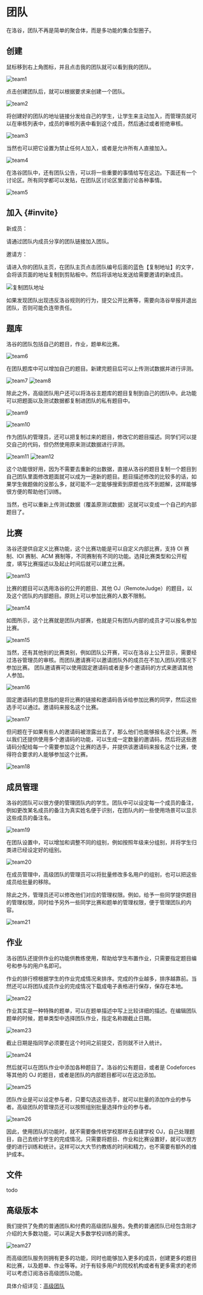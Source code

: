 # 团队

在洛谷，团队不再是简单的聚合体，而是多功能的集合型圈子。

## 创建

鼠标移到右上角图标，并且点击我的团队就可以看到我的团队。

![team1](_image/team1.jpg)

点击创建团队后，就可以根据要求来创建一个团队。

![team2](_image/team2.jpg)

将创建好的团队的地址链接分发给自己的学生，让学生来主动加入，而管理员就可以在审核列表中，成员的审核列表中看到这个成员，然后通过或者拒绝审核。

![team3](_image/team3.jpg)

当然也可以把它设置为禁止任何人加入，或者是允许所有人直接加入。

![team4](_image/team4.jpg)

在洛谷团队中，还有团队公告，可以将一些重要的事情给写在这边。下面还有一个讨论区。所有同学都可以发贴，在团队区讨论区里面讨论各种事情。

![team5](_image/team5.jpg)

## 加入 {#invite}

新成员：  

请通过团队内成员分享的团队链接加入团队。

邀请方：  

请进入你的团队主页，在团队主页点击团队编号后面的蓝色【复制地址】的文字，会将该页面的地址复制到剪贴板中。然后将该地址发送给需要邀请的新成员。

![复制团队地址](_image/pt-member-review.png)

如果发现团队出现违反洛谷规则的行为，提交公开比赛等，需要向洛谷举报并退出团队，否则可能负连带责任。

## 题库

洛谷的团队包括自己的题目，作业，题单和比赛。

![team6](_image/team6.jpg)

在团队题库中可以增加自己的题目。新建完题目后可以上传测试数据并进行评测。

![team7](_image/team7.jpg)
![team8](_image/team8.jpg)

除此之外，高级团队用户还可以将洛谷主题库的题目复制到自己的团队中。此功能可以把题面以及测试数据都复制进团队的私有题目中。

![team9](_image/team9.jpg)

![team10](_image/team10.jpg)

作为团队的管理员，还可以把复制过来的题目，修改它的题目描述。同学们可以提交自己的代码，但仍然使用原来测试数据进行评测。

![team11](_image/team11.jpg)
![team12](_image/team12.jpg)

这个功能很好用，因为不需要去重新的出数据，直接从洛谷的题目复制一个题目到自己团队里面修改题面就可以成为一道新的题目。题目描述修改的比较多的话，如果学生做题做的没那么多，就可能不一定能够搜索到原题也找不到题解，这样能够很方便的帮助他们训练。

当然，也可以重新上传测试数据（覆盖原测试数据）这就可以变成一个自己的内部题目了。

## 比赛

洛谷还提供自定义比赛功能，这个比赛功能是可以自定义内部比赛，支持 OI 赛制、IOI 赛制、ACM 赛制等，不同赛制有不同的功能。选择比赛类型和公开程度，填写比赛描述以及起止时间后就可以建立比赛。

![team13](_image/team13.jpg)

比赛的题目可以选用洛谷的公开的题目、其他 OJ（RemoteJudge）的题目，以及这个团队的内部题目。原则上可以参加比赛的人数不限制。

![team14](_image/team14.jpg)

如图所示，这个比赛就是团队内部赛，也就是只有团队内部的成员才可以报名参加比赛。

![team15](_image/team15.jpg)

当然，还有其他别的比赛类别，例如团队公开赛，可以在洛谷上公开显示，需要经过洛谷管理员的审核。而团队邀请赛可以邀请团队外的成员在不加入团队的情况下参加比赛。 团队邀请赛可以使用固定邀请码或者是多个邀请码的方式来邀请其他人参加。

![team16](_image/team16.jpg)

固定邀请码的意思指的是将比赛的链接和邀请码告诉给参加比赛的同学，然后这些选手可以通过。邀请码来报名这个比赛。

![team17](_image/team17.jpg)

但问题在于如果有些人的邀请码被泄露出去了，那么他们也能够报名这个比赛。所以我们还提供使用多个邀请码的功能，可以生成一定数量的邀请码，然后将这些邀请码分配给每一个需要参加这个比赛的选手，并提供该邀请码来报名这个比赛，使得符合要求的人能够参加这个比赛。

![team18](_image/team18.jpg)

## 成员管理

洛谷的团队可以很方便的管理团队内的学生。团队中可以设定每一个成员的备注，例如更改某名成员的备注为真实姓名便于识别，在团队内的一些使用场景可以显示这些成员的备注名。

![team19](_image/team19.jpg)

在团队设置中，可以增加和调整不同的组别，例如按照年级来分组别，并将学生归类进已经设定好的组别。

![team20](_image/team20.jpg)

在成员管理中，高级团队的管理员可以将批量修改多名用户的组别，也可以把这些成员给批量的移除。

除此之外，管理员还可以修改他们对应的管理权限。例如，给予一些同学提供题目的管理权限，同时给予另外一些同学比赛和题单的管理权限，便于管理团队的内容。

![team21](_image/team21.jpg)

## 作业

洛谷团队还提供作业的功能供教练使用，帮助给学生布置作业，只需要指定题目编号和参与的用户名即可。

作业的排行榜根据学生的作业完成情况来排序。完成的作业越多，排序越靠前。当然还可以将团队成员作业的完成情况下载成电子表格进行保存，保存在本地。

![team22](_image/team22.jpg)

作业其实是一种特殊的题单，可以在题单描述中写上比较详细的描述。在编辑团队题单的时候，题单类型中选择团队作业，指定名称跟截止日期。

![team23](_image/team23.jpg)

截止日期是指同学必须要在这个时间之前提交，否则就不计入统计。

![team24](_image/team24.jpg)

然后就可以在团队作业中添加各种题目了。洛谷的公有题目，或者是 Codeforces 等其他的 OJ 的题目，或者是团队的内部题目都可以在这边添加。

![team25](_image/team25.jpg)

团队作业是可以设定参与者，只要勾选这些选手，就可以批量的添加作业的参与者。高级团队的管理员还可以按照组别批量选择作业的参与者。

![team26](_image/team26.jpg)

因此，使用团队的功能时，就不需要像传统学校那样去自建学校 OJ，自己处理题目，自己去统计学生的完成情况。只需要将题目、作业和比赛设置好，就可以很方便的进行训练和统计。这样可以大大节约教练的时间和精力，也不需要有额外的维护成本。

## 文件

todo

## 高级版本

我们提供了免费的普通团队和付费的高级团队服务。免费的普通团队已经包含刚才介绍的大多数功能，可以满足大多数学校训练的需求。

![team27](_image/team27.jpg)

而高级团队服务则拥有更多的功能，同时也能够加入更多的成员，创建更多的题目和比赛，以及题单、作业等等。对于有较多用户的院校机构或者有更多需求的老师可以考虑订阅洛谷高级团队功能。

具体介绍详见：[高级团队](./premium.md)
